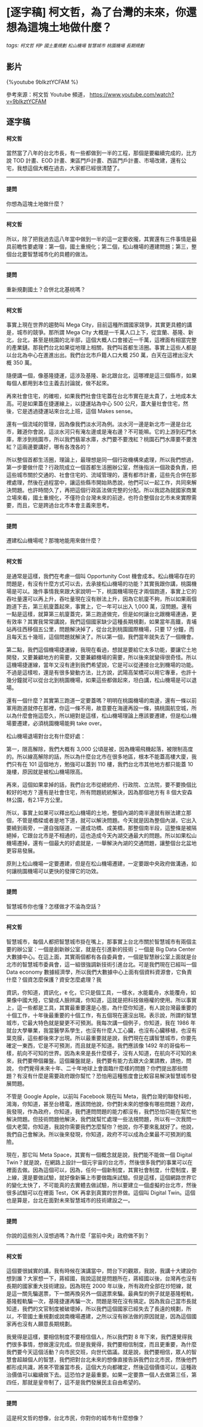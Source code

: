 # [逐字稿] 柯文哲，為了台灣的未來，你還想為這塊土地做什麼？

###### tags: `柯文哲` `柯P` `國土重規劃` `松山機場` `智慧城市` `桃園機場` `長期規劃`

## 影片

{%youtube 9bIkztYCFAM %}

參考來源：柯文哲 Youtube 頻道， https://www.youtube.com/watch?v=9bIkztYCFAM


## 逐字稿


#### 柯文哲

當然當了八年的台北市長，有一些都做到一半的工程，那個是要繼續完成的，比方說 TOD 計畫、EOD 計畫、東區門戶計畫、西區門戶計畫、市場改建，還有公宅，我想這個大概在過去，大家都已經很清楚了。

---

#### 提問

你想為這塊土地做什麼？

---

#### 柯文哲

所以，除了把我過去這八年當中做到一半的這一定要收攏，其實還有三件事情是最具前瞻性要處理：第一個，國土重規化；第二個，松山機場的遷建問題；第三，整個台北要智慧城市化的具體的做法。

---

#### 提問

重新規劃國土？合併北北基桃嗎？

---

#### 柯文哲

事實上現在世界的趨勢叫 Mega City，目前這種所謂國家競爭，其實更具體的講是，城市的競爭。那所謂 Mega City 大概是一千萬人口上下，從宜蘭、基隆、新北，台北，甚至是桃園的北半部，這個大概人口會接近一千萬，這裡面有相當完整的產業鏈。那我們台北如果從地理上相關，我們叫首都生活圈。事實上這些人都是以台北為中心在進進出出。我們台北市戶籍人口大概 250 萬，白天在這裡出沒大概 350 萬。

隨便講一個，像基隆捷運，這涉及基隆、新北跟台北，這哪裡是這三個縣市，如果每個人都用到本位主義去討論就，做不起來。

再來社會住宅，的確啦，如果我們社會住宅蓋在台北市實在是太貴了，土地成本太高。可是如果蓋在捷運線上，以捷運站為中心 500 公尺，蓋大量社會住宅，然後，它是透過捷運站來台北上班，這個 Makes sense。

還有一個流域的管理，因為像我們淡水河為例。淡水河一邊是新北市一邊是台北市，難道你會說，這淡水河只有淹左邊或是淹右邊？不可能嘛。它的上游到石門水庫，牽涉到桃園市，所以我們翡翠水庫，水門要不要洩紅？桃園石門水庫要不要洩紅？這兩邊要講好，哪有各洩各的？

所以整個首都生活圈，理論上，最理想是同一個行政機構來處理，所以我們想過，第一步要做什麼？行政院成立一個首都生活圈辦公室，然後指派一個政委負責，把這些城市關於交通的、社會住宅的、流域管理的，還有都市計畫，這些先合併在那裡處理，然後在過程當中，讓這些縣市開始熟悉說，他們可以一起工作，共同來解決問題。也許時間久了，再把這個行政區法做完整的分配。所以我認為就國家商業立場來看，國土重規化，不僅符合台灣未來的前途，也符合整個台北市未來實際需要，而且，它是跨過台北市本會主義來思考。

---

#### 提問

遷建松山機場呢？那塊地能用來做什麼？

---

#### 柯文哲

是通常是這樣，我們在考慮一個叫 Opportunity Cost 機會成本。松山機場存在的問題是，有沒有什麼方式可以去，去承接松山機場的功能？其實我跟你講，桃園機場是可以。幾件事情我來跟大家說明一下，桃園機場現在才兩個跑道，事實上它的吞吐量還可以再上升，吞吐量現在沒有辦法上升，因為它航廈不夠，所以如果兩個跑道下去，第三航廈蓋起來，事實上，它一年可以出入 1,000 萬，沒問題。還有一點是這樣，就算第三航廈蓋完，第三跑道做完，但是如何讓台北跟機場連通，更有效率？其實我常常講說，我們這個國家缺少這種長期規劃，如果當年高鐵，青埔站再往西移個五公里，問題解決掉了，從台北到桃園國際機場，只要 17 分鐘，而且每天五十幾班，這個問題就解決了。所以第一個，我們當年就失去了一個機會。

第二點，我們這個機場捷運線，我現在看過，想就是要給它太多功能，要讓它土地開發，又要兼顧地方的需要，又要兼顧機場的需要，所以後來就變得很奇怪。所以這機場捷運線，當年又沒有達到我們希望說，它是可以從連接台北到機場的功能。不過是這樣啦，還是有很多變動方法，比方說，武陽高架橋可以用它專車，也許十幾分鐘就可以從台北到桃園機場，如果這些都做起來，坦白講，松山機場是可以退場。

還有一個什麼？其實第三跑道一定要蓋嗎？明明在桃園機場的南邊，還有一條以前軍用跑道就停在那裡，你這一條不用，故意要在海邊再設一條，搞桃園航空城，所以為什麼會拖這麼久，所以絕對是這樣，松山機場理論上應該要遷建，但是松山機場要遷建，必須桃園機場能夠 take over。

松山機場退場對台北有什麼好處：

第一，限高解除，我們大概有 3,000 公頃是被，因為機場飛機起落，被限制高度的。所以線高解除的話，所以為什麼台北市在很多地區，根本不能蓋高樓大廈，我們只有在 101 這個地方，勉強可以蓋到 110 樓，我們台北市其他地方都只能蓋 10 幾樓，原因就是被松山機場限高。

再來，這個如果拿掉的話，我們台北市從總統府、行政院、立法院，要不要換個比較好的地方？還有是社會住宅，所有問題統統解決，因為那個地方有 8 個大安森林公園，有2.1平方公里。

所以，事實上如果可以釋出松山機場的土地，整個內湖的南半邊就有辦法建立那個，不管是橋樑或者是地下道，就可以解決問題。今天就是因為整個內湖，它出入要繞到兩旁，一邊自強隧道，一邊成功橋、成美橋，那整個南半段，這整條是被隔絕掉，它跟台北市是不相通的，這也造成今天內湖交通最大的問題。所以如果松山機場遷掉，還有一個最大的好處就是，一舉解決內湖的交通問題，讓整個台北盆地更容易發展。

原則上松山機場一定要遷建，但是在松山機場遷建，一定要跟中央政府做溝通，如何讓桃園機場可以更快的發揮它的功效。

---

#### 提問

智慧城市你也懂？怎樣做才不淪為空話？

---

#### 柯文哲

智慧城市，每個人都把智慧城市掛在嘴上，那事實上台北市關於智慧城市有兩個主要的辦公室：一個是創新辦公室，就是在引進新的技術；一個是 Big Data Center 大數據中心。在這上面，其實兩個都有各自委員會，一個是智慧辦公室上面就是台北市的智慧城市委員會，這一組很強調新技術引進台北。可是我們現在已經叫一個 Data economy 數據經濟學，所以我們大數據中心上面有個資料資源會，它負責什麼？個資怎麼保護？資安怎麼處理？我

資訊，你知道，資訊化，e 化，它只是個工具，一樣水，水能載舟，水能覆舟，如果像中國大陸，它變成人臉辨識，你知道，這就是把科技做極權的使用。所以事實上，這一些都是工具，其實最重要還是心態，為什麼你知道，有人說台灣最重要的十個工作，十年後最重要的十個工作，有五個現在還沒出現。表示說，所謂的智慧城市，它最大特色就是變更不可預測。我每次講一個例子，你知道，我在 1986 年就台大學畢業，我當醫學系學生，也沒有什麼人工心臟，也沒有心臟移植，也沒有葉克膜，這些都後來才出現。所以最重要就是說，我們現在在講智慧城市，你要先確定一東西，它是不可預測，而且就是不知道。我們應該像 1492 年的哥倫布一樣，航向不可知的世界。因為未來是長什麼樣子，沒有人知道，在航向不可知的未來，我們要帶個羅盤。這個羅盤就是，我們要有能力去跟大企業請教，請他，問說， 你們覺得未來十年、二十年地球上會面臨什麼樣的問題？你們提出那些問題？有沒有什麼是需要政府跟你幫忙？恐怕用這種態度會比較容易解決智慧城市發展問題。

不管是 Google Apple，以前叫 Facebook 現在叫 Meta，我們台灣的聯發科啦，鴻海，你知道，甚至台積電，應該問他說，你們對未來的想像有哪些問題？政府，我發現，作為政府，你知道，我們連問問題的能力都沒有，我們恐怕只能在幫忙他解決問題。但技術問題他解決，我們就幫忙處理一些法規問題，所以有一次我問一個大老闆，你知道，我說你需要我們怎麼幫你？他說，你不要來亂就好了。他說，我們自己會解決。所以後來發現，你知道，政府不可以成為企業最不可預測的風險。

現在，那它叫 Meta Space，其實有一個概念就是說，我們能不能做一個 Digital Twin？就是說，在網路上設計一個元宇宙的台北市，然後很多我們的事業可以在裡面去做。因為這個可以，因為，任何一個新制度，其實社會制度，什麼制度，要上線，還是要做試驗，就好像新藥上市要做臨床試驗。但是這樣，這個網路世界它的變化太快了，不可能真的去實體去做試驗，所以要建立一個虛擬的台北市，然後很多試驗可以在裡面 Test，OK 再拿到真實的世界做。這個叫 Digital Twin。這個也是算是，台北在面對未來智慧城市的技術建設之一。

---

#### 提問

你說的這些別人沒想過嗎？為什麼「當前中央」政府做不到？

---

#### 柯文哲

這個要很誠實的講，我有時候在演講當中，問台下的觀眾，我說，我講十大建設你想到誰？大家想一下，蔣經國，我說這就是問題所在，蔣經國以後，台灣再也沒有長期的國家重大技術建設。因為現在 2000 年以後，所有政府全部在炒短線，就是這一關先騙選票，下一關再換另外一個選票來騙。最典型的例子就是基隆輕軌，基隆輕軌騙一次，基隆捷運再騙一次，問題是現在沒有搞定。因為我自己當市長就知道，我們的文官制度被破壞掉，所以我們這個國家已經失去了長遠的規劃，所以，不管國土重規劃或說南機場遷建，之所以沒有辦法做的原因就是，因為這個國家再也沒有人願意長期規劃。

我覺得是這樣，要相信制度不要相信個人，所以我們對 8 年下來，我們還覺得我們很多事情，想做還沒完成。但是我覺得，我們要相信制度，而且更重要，為什麼我們要今天這個活動？向市民交班，向世代倡議。就是說，我們要相信，眾人的智慧會超越個人的智慧，我們把對台北未來的想像直接告訴我們台北市民，然後他們都形成共識，將來不管誰當市長，這個大方向都確定，然後這個價值可以，這種政治價值可以繼續做下去。這恐怕才是最重要。如果一定要靠一個人去做第三任，第四任，那就是皇帝制了，這不是我們發展民主自由希望的。

---

#### 提問

這是柯文哲的想像，台北市民，你對你的城市有什麼想像？

